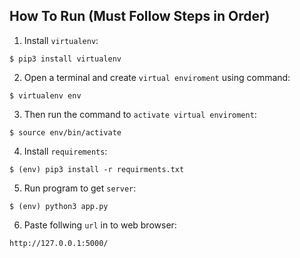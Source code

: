 
## How To Run (Must Follow Steps in Order)
1. Install `virtualenv`:
```
$ pip3 install virtualenv
```

2. Open a terminal and create `virtual enviroment` using command:
```
$ virtualenv env
```

3. Then run the command to `activate virtual enviroment`:
```
$ source env/bin/activate
```

4. Install `requirements`:
```
$ (env) pip3 install -r requirments.txt
```

5. Run program to get `server`:
```
$ (env) python3 app.py
```
6. Paste follwing `url` in to web browser:
```
http://127.0.0.1:5000/
```
